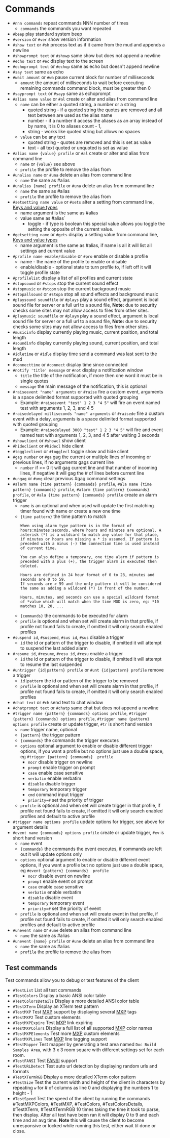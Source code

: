 # Commands

- `#nnn commands` repeat commands NNN number of times
  - `commands` the commands you want repeated
- `#beep` play standard system beep
- `#version` or `#ver` show version information
- `#show text` or `#sh` process text as if it came from the mud and appends a newline
- `#showprompt text` or `#showp` same show but does not append a newline
- `#echo text` or `#ec` display text to the screen
- `#echoprompt text` or `#echop` same as echo but doesn't append newline
- `#say text` same as echo
- `#wait amount` or `#wa` pause current block for number of milliseconds
  - `amount` the amount of milliseconds to wait before executing remaining commands command block, must be greater then 0
- `#sayprompt text` or `#sayp` same as echoprompt
- `#alias name value` or `#al` create or alter and alias from command line
  - `name` can be either a quoted string, a number or a string
    - quoted string - if a quoted string the quotes are removed and all text between are used as the alias name
    - number - if a number it access the aliases as an array instead of by name, it is 0 to aliases count - 1,
    - string - works like quoted string but allows no spaces
  - `value` can be any text
    - quoted string - quotes are removed and this is set as value
    - text - all text quoted or unquoted is set as value
- `#alias name {value} profile` or `#al` create or alter and alias from command line
  - `name` or `{value}` see above
  - `profile` the profile to remove the alias from
- `#unalias name` or `#una` delete an alias from command line
  - `name` the same as #alias
- `#unalias {name} profile` or `#una` delete an alias from command line
  - `name` the same as #alias  
  - `profile` the profile to remove the alias from
- `#setsetting name value` or `#sets` alter a setting from command line, [Keys and value types](faq.md#setting-keys-value-type-and-default-value)
  - name argument is the same as #alias
  - value same as #alias`
    - toggle - if type is boolean this special value allows you toggle the setting the opposite of the current value.
- `#getsetting name` or `#gets` display a setting value from command line, [Keys and value types](faq.md#setting-keys-value-type-and-default-value)
  - name argument is the same as #alias, if name is all it will list all settings and current value
- `#profile name enable/disable` or `#pro` enable or disable a profile
  - name - the name of the profile to enable or disable
  - enable/disable - optional state to turn profile to, if left off it will toggle profile state
- `#profilelist` display a list of all profiles and current state
- `#stopsound` or `#stops` stop the current sound effect
- `#stopmusic` or `#stopm` stop the current background music
- `#stopallsound` or `#stopa` stop all sound effects and background music
- `#playsound soundfile` or `#plays` play a sound effect, argument is local sound file for server or a full url to a sound file, **Note:** due to security checks some sites may not allow access to files from other sites.
- `#playmusic soundfile` or `#playm` play a sound effect, argument is local sound file for server or a full url to a sound file, **Note:** due to security checks some sites may not allow access to files from other sites.
- `#musicinfo` display currently playing music, current position, and total length
- `#soundinfo` display currently playing sound, current position, and total length
- `#idletime` or `#idle` display time send a command was last sent to the mud
- `#connecttime` or `#connect` display time since connected
- `#notify 'title' message` or `#not` display a notification window
  - `title` the title of the notification, if more then one word it must be in single quotes
  - `message` the main message of the notification, this is optional
- `#raiseevent "name" arguments` or `#raise` fire a custom event, arguments is a space delimited format supported with quoted grouping
  - Example: `#raiseevent "test" 1 2 3 "4 5"` will fire an event named test with arguments 1, 2, 3, and 4 5
- `#raisedelayed milliseconds "name" arguments` or `#raisede` fire a custom event with a delay, arguments is a space delimited format supported with quoted grouping
  - Example: `#raisedelayed 3000 "test" 1 2 3 "4 5"` will fire and event named test with arguments 1, 2, 3, and 4 5 after waiting 3 seconds
- `#showclient` or `#showcl` show client
- `#hideclient` or `#hidecl` hide client
- `#toggleclient` or `#togglecl` toggle show and hide client
- `#gag number` or `#ga` gag the current or multiple lines of incoming or previous lines, if no arguments gags current line
  - `number` if >= 0 it will gag current line and that number of incoming lines, if negative it will gag the # of lines before current line
- `#ungag` or `#ung` clear previous #gag command settings
- `#alarm name {time pattern} {commands} profile`, `#ala name {time pattern} {commands} profile`, `#alarm {time pattern} {commands} profile`, or `#ala {time pattern} {commands} profile` create an alarm trigger
  - `name` is an optional and when used will update the first matching timer found with name or create a new one
  time
  - `{time pattern}` the time pattern to match
    ```
    When using alarm type pattern is in the format of hours:minutes:seconds, where hours and minutes are optional. A asterisk (*) is a wildcard to match any value for that place, if minutes or hours are missing a * is assumed. If pattern is preceded with a minus (-) the connection time is used instead of current time.

    You can also define a temporary, one time alarm if pattern is preceded with a plus (+), the trigger alarm is executed then deleted.

    Hours are defined in 24 hour format of 0 to 23, minutes and seconds are 0 to 59.
    If seconds are > 59 and the only pattern it will be considered the same as adding a wildcard (*) in front of the number.

    Hours, minutes, and seconds can use a special wildcard format of *value which will match when the time MOD is zero, eg: *10 matches 10, 20, ...
    ```
  - `{commands}` the commands to be executed for alarm
  - `profile` is optional and when set will create alarm in that profile, if profile not found fails to create, if omitted it will only search enabled profiles
- `#suspend id`, `#suspend`, `#sus id`, `#sus` disable a trigger
  - `id` the id or pattern of the trigger to disable, if omitted it will attempt to suspend the last added alarm
- `#resume id`, `#resume`, `#resu id`, `#resu` enable a trigger
  - `id` the id or pattern of the trigger to disable, if omitted it will attempt to resume the last suspended
- `#untrigger {id|pattern} profile` or `#unt {id|pattern} profile` remove a trigger
  - `id|pattern` the id or pattern of the trigger to be removed
  - `profile` is optional and when set will create alarm in that profile, if profile not found fails to create, if omitted it will only search enabled profiles
- `#chat text` or `#ch` send text to chat window
- `#chatprompt text` or `#chatp` same chat but does not append a newline
- `#trigger name {pattern} {commands} options profile`, `#trigger {pattern} {commands} options profile`, `#trigger name {pattern} options profile` create or update trigger, `#tr` is short hand version
  - `name` trigger name, optional
  - `{pattern}` the trigger pattern
  - `{commands}` the commands the trigger executes
  - `options` optional argument to enable or disable different trigger options, if you want a profile but no options just use a double space, eg `#trigger {pattern} {commands}  profile`
    - `nocr` disable trigger on newline
    - `prompt` enable trigger on prompt
    - `case` enable case sensitive
    - `verbatim` enable verbatim
    - `disable` disable trigger
    - `temporary` temporary trigger
    - `cmd` command input trigger
    - `priority=#` set the priority of trigger
  - `profile` is optional and when set will create trigger in that profile, if profile not found fails to create, if omitted it will only search enabled profiles and default to active profile
- `#trigger name options profile` update options for trigger, see above for argument details
- `#event name {commands} options profile` create or update trigger, `#ev` is short hand version
  - `name` event
  - `{commands}` the commands the event executes, if commands are left out it will update options only
  - `options` optional argument to enable or disable different event options, if you want a profile but no options just use a double space, eg `#event {pattern} {commands}  profile`
    - `nocr` disable event on newline
    - `prompt` enable event on prompt
    - `case` enable case sensitive
    - `verbatim` enable verbatim
    - `disable` disable event
    - `temporary` temporary event
    - `priority=#` set the priority of event
  - `profile` is optional and when set will create event in that profile, if profile not found fails to create, if omitted it will only search enabled profiles and default to active profile
- `#unevent name` or `#une` delete an alias from command line
  - `name` the same as #alias
- `#unevent {name} profile` or `#une` delete an alias from command line
  - `name` the same as #alias  
  - `profile` the profile to remove the alias from

## Test commands

Test commands allow you to debug or test features of the client

- `#TestList` List all test commands
- `#TestColors` Display a basic ANSI color table
- `#TestColorsDetails` Display a more detailed ANSI color table
- `#TestXTerm` Display an XTerm test pattern
- `#TestMXP` Test [MXP](https://www.gammon.com.au/mushclient/mxp.htm) support by displaying several [MXP](https://www.gammon.com.au/mushclient/mxp.htm) tags
- `#TestMXP2` Test custom elements
- `#TestMXPExpire` Test [MXP](https://www.gammon.com.au/mushclient/mxp.htm) link expiring
- `#TestMXPColors` Display a full list of all supported [MXP](https://www.gammon.com.au/mushclient/mxp.htm) color names
- `#TestMXPElements` Test more [MXP](https://www.gammon.com.au/mushclient/mxp.htm) custom elements
- `#TestMXPLines` Test [MXP](https://www.gammon.com.au/mushclient/mxp.htm) line tagging support
- `#TestMapper` Test mapper by generating a test area named `Doc Build Samples Area`, with 3 x 3 room square with different settings set for each room.
- `#TestFANSI` Test [FANSI](http://fansi.org/Index.aspx) support
- `#TestURLDetect` Test auto url detection by displaying random urls and formats
- `#TestXTermRGB` Display a more detailed XTerm color pattern
- `#TestSize` Test the current width and height of the client in characters by repeating `w` for # of columns as line 0 and displaying the numbers 1 to height - 1
- `#TestSpeed` Test the speed of the client by running the commands #TestMXPColors, #TestMXP, #TestColors, #TestColorsDetails, #TestXTerm, #TestXTermRGB 10 times taking the time it took to parse, then display. After all test have been ran it will display 0 to 9 and each time and an avg time. **Note** this will cause the client to become unresponsive or locked while running this test, either wait til done or close.